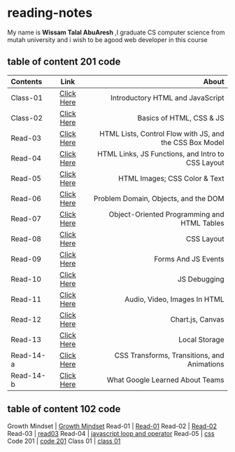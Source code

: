 # reading-notes

My name is **Wissam Talal AbuAresh** ,I graduate CS computer science from mutah university and i wish to be agood web developer in this course

## table of content 201 code

| Contents    | Link        |   About   |
| :---        |    :----:   |          ---: |
| Class-01    | [Click Here](https://wissamtalal9.github.io/reading-note/class-01) | Introductory HTML and JavaScript |
| Class-02    | [Click Here](https://wissamtalal9.github.io/reading-note/class-02) | Basics of HTML, CSS & JS |
| Read-03     | [Click Here](https://wissamtalal9.github.io/reading-note/read-03) | HTML Lists, Control Flow with JS, and the CSS Box Model |
| Read-04     | [Click Here](https://wissamtalal9.github.io/reading-note/read-004) | HTML Links, JS Functions, and Intro to CSS Layout |
| Read-05    | [Click Here](https://wissamtalal9.github.io/reading-note/Read-05.md) | HTML Images; CSS Color & Text |
| Read-06    | [Click Here](https://wissamtalal9.github.io/reading-note/read-06) | Problem Domain, Objects, and the DOM |
| Read-07    | [Click Here](https://wissamtalal9.github.io/reading-note/read-07) | Object-Oriented Programming and HTML Tables |
| Read-08    | [Click Here](https://wissamtalal9.github.io/reading-note/read-08) | CSS Layout |
| Read-09    | [Click Here](https://wissamtalal9.github.io/reading-note/read-09) | Forms And JS Events |
| Read-10    | [Click Here](https://wissamtalal9.github.io/reading-note/read-10) | JS Debugging |
| Read-11    | [Click Here](https://wissamtalal9.github.io/reading-note/read-11) | Audio, Video, Images In HTML |
| Read-12    | [Click Here](https://wissamtalal9.github.io/reading-note/read-12) | Chart.js, Canvas |
| Read-13    | [Click Here](https://wissamtalal9.github.io/reading-note/read-13) | Local Storage |
| Read-14-a    | [Click Here](https://wissamtalal9.github.io/reading-note/read-14-a) | CSS Transforms, Transitions, and Animations |
| Read-14-b    | [Click Here](https://wissamtalal9.github.io/reading-note/read-14-b) | What Google Learned About Teams |

## table of content 102 code
       
Growth Mindset | [Growth Mindset](https://wissamtalal9.github.io/reading-note/Growth) 
Read-01 | [Read-01](https://wissamtalal9.github.io/reading-note/Read-01)
Read-02 | [Read-02](https://wissamtalal9.github.io/reading-note/Read-02)
Read-03 | [read03](https://wissamtalal9.github.io/reading-note/Read-03)
Read-04 | [javascript loop and operator](https://wissamtalal9.github.io/reading-note/Read-04)
Read-05 | [css](https://wissamtalal9.github.io/reading-note/Read-05)
Code 201 | [code 201](https://wissamtalal9.github.io/reading-note/code-201)
Class 01 | [class 01](https://wissamtalal9.github.io/reading-note/class-01)





 


